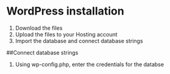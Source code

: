 # WordPress installation
1. Download the files
2. Upload the files to your Hosting account
3. Import the database and connect database strings

##Connect database strings

1. Using wp-config.php, enter the credentials for the databse
